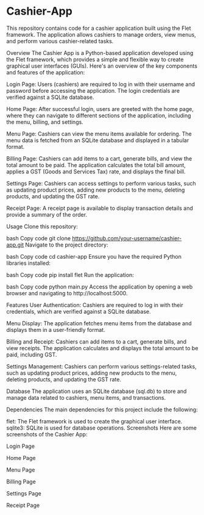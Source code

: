 # Cashier-App
This repository contains code for a cashier application built using the Flet framework. The application allows cashiers to manage orders, view menus, and perform various cashier-related tasks.

Overview
The Cashier App is a Python-based application developed using the Flet framework, which provides a simple and flexible way to create graphical user interfaces (GUIs). Here's an overview of the key components and features of the application:

Login Page: Users (cashiers) are required to log in with their username and password before accessing the application. The login credentials are verified against a SQLite database.

Home Page: After successful login, users are greeted with the home page, where they can navigate to different sections of the application, including the menu, billing, and settings.

Menu Page: Cashiers can view the menu items available for ordering. The menu data is fetched from an SQLite database and displayed in a tabular format.

Billing Page: Cashiers can add items to a cart, generate bills, and view the total amount to be paid. The application calculates the total bill amount, applies a GST (Goods and Services Tax) rate, and displays the final bill.

Settings Page: Cashiers can access settings to perform various tasks, such as updating product prices, adding new products to the menu, deleting products, and updating the GST rate.

Receipt Page: A receipt page is available to display transaction details and provide a summary of the order.

Usage
Clone this repository:

bash
Copy code
git clone https://github.com/your-username/cashier-app.git
Navigate to the project directory:

bash
Copy code
cd cashier-app
Ensure you have the required Python libraries installed:

bash
Copy code
pip install flet
Run the application:

bash
Copy code
python main.py
Access the application by opening a web browser and navigating to http://localhost:5000.

Features
User Authentication: Cashiers are required to log in with their credentials, which are verified against a SQLite database.

Menu Display: The application fetches menu items from the database and displays them in a user-friendly format.

Billing and Receipt: Cashiers can add items to a cart, generate bills, and view receipts. The application calculates and displays the total amount to be paid, including GST.

Settings Management: Cashiers can perform various settings-related tasks, such as updating product prices, adding new products to the menu, deleting products, and updating the GST rate.

Database
The application uses an SQLite database (sql.db) to store and manage data related to cashiers, menu items, and transactions.

Dependencies
The main dependencies for this project include the following:

flet: The Flet framework is used to create the graphical user interface.
sqlite3: SQLite is used for database operations.
Screenshots
Here are some screenshots of the Cashier App:

Login Page

Home Page

Menu Page

Billing Page

Settings Page

Receipt Page
